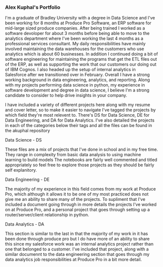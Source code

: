 ### Alex Kuphal's Portfolio

I'm a graduate of Bradley University with a degree in Data Science and I've been working for 8 months at Produce Pro Software, an ERP software for mid-large sized produce companies. After being trained I worked as a software devoloper for about 3 months before being able to move to the analytics department where I've been working the last 4 months as a professional services consultant. My daily responsibilities have mainly involved maintaining the data warehouses for the customers who use analytics which is about 60 businesses. In addition I continued doing a bit of software engineering for maintaining the programs that get the ETL files out of the ERP, as well as supporting the work that our customers our doing out of IBM Cognos. I also headed up the setup of internal analytics in Salesforce after we transitioned over in February. Overall I have a strong working background in data engineering, analytics, and reporting. Along with my projects performing data science in python, my experience in software development and degree in data science, I believe I'm a strong candidate to consider to help drive insights in your company.

I have included a variety of different projects here along with my resume and cover letter, so to make it easier to navigate I've tagged the projects by which field they're most relevent to. There's DS for Data Science, DE for Data Engineering, and DA for Data Analytics. I've also detailed the projects in each of the categories below their tags and all the files can be found in the akuphal repository


Data Science - DS

These files are a mix of projects that I've done in school and in my free time. They range in complexity from basic data analysis to using machine learning to build models The notebooks are fairly well commented and titled appropriately so feel free to explore those projects as they should be fairly self explanitory.


Data Engineering - DE

The majority of my experience in this field comes from my work at Produce Pro, which although it allows it to be one of my most practiced does not give me an ability to share many of the projects. To supliment that I've included a document going through in more details the projects I've worked on at Produce Pro, and a personal project that goes through setting up a router/server/client relationship in python.


Data Analytics - DA

This section is similar to the last in that the majority of my work in it has been done through produce pro but I do have more of an ability to share this since my salesforce work was an internal analytics project rather than one that belonged to a customer. I've included that project, along with a similar documennt to the data engineering section that goes through my data analytics job responsibilities at Produce Pro in a bit more detail.


<!--
**akuphal/akuphal** is a ✨ _special_ ✨ repository because its `README.md` (this file) appears on your GitHub profile.

Here are some ideas to get you started:

- 🔭 I’m currently working on ...
- 🌱 I’m currently learning ...
- 👯 I’m looking to collaborate on ...
- 🤔 I’m looking for help with ...
- 💬 Ask me about ...
- 📫 How to reach me: ...
- 😄 Pronouns: ...
- ⚡ Fun fact: ...
-->
